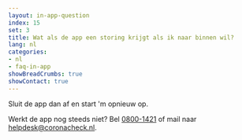 ```yaml
---
layout: in-app-question
index: 15
set: 3
title: Wat als de app een storing krijgt als ik naar binnen wil?
lang: nl
categories:
- nl
- faq-in-app
showBreadCrumbs: true
showContact: true
---
```

Sluit de app dan af en start 'm opnieuw op. 

Werkt de app nog steeds niet? Bel <a href="tel:0800-1421">0800-1421</a> of mail naar [helpdesk@coronacheck.nl](mailto:helpdesk@coronacheck.nl).
